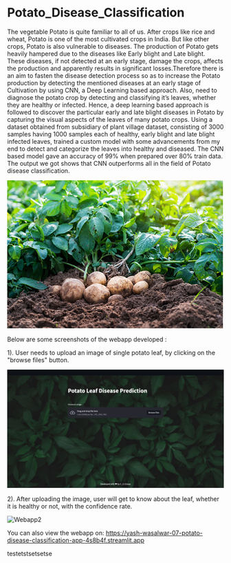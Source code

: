 # Potato_Disease_Classification

The vegetable Potato is quite familiar to all of us. After crops like rice and wheat, Potato is one of the most cultivated crops in India. But like other crops, Potato is also vulnerable to diseases. The production of Potato gets heavily hampered due to the diseases like Early blight and Late blight. These diseases, if not detected at an early stage, damage the crops, affects the production and apparently results in significant losses.Therefore there is an aim to fasten the disease detection process so as to increase the Potato production by detecting the mentioned diseases at an early stage of Cultivation by using CNN, a Deep Learning based approach. Also, need to diagnose the potato crop by detecting and classifying it’s leaves, whether they are healthy or infected. Hence, a deep learning based approach is followed to discover the particular early and late blight diseases in Potato by capturing the visual aspects of the leaves of many potato crops. Using a dataset obtained from subsidiary of plant village dataset, consisting of 3000 samples having 1000 samples each of healthy, early blight and late blight infected leaves, trained a custom model with some advancements from my end to detect and categorize the leaves into healthy and diseased. The CNN based model gave an accuracy of 99% when prepared over 80% train data. The output we got shows that CNN outperforms all in the field of Potato disease classification.


![PlantImage](https://github.com/Yash-Wasalwar-07/Potato_Disease_Classification/blob/main/plantimage.jpeg?raw=true)

Below are some screenshots of the webapp developed : 

1). User needs to upload an image of single potato leaf, by clicking on the "browse files" button.

![Webapp1](https://github.com/Yash-Wasalwar-07/Potato_Disease_Classification/blob/main/webapp1.png?raw=true)

2). After uploading the image, user will get to know about the leaf, whether it is healthy or not, with the confidence rate.

![Webapp2](https://github.com/Yash-Wasalwar-07/Potato_Disease_Classification/blob/main/webapp2.png?raw=true)

You can also view the webapp on: https://yash-wasalwar-07-potato-disease-classification-app-4s8b4f.streamlit.app


testetstsetsetse

